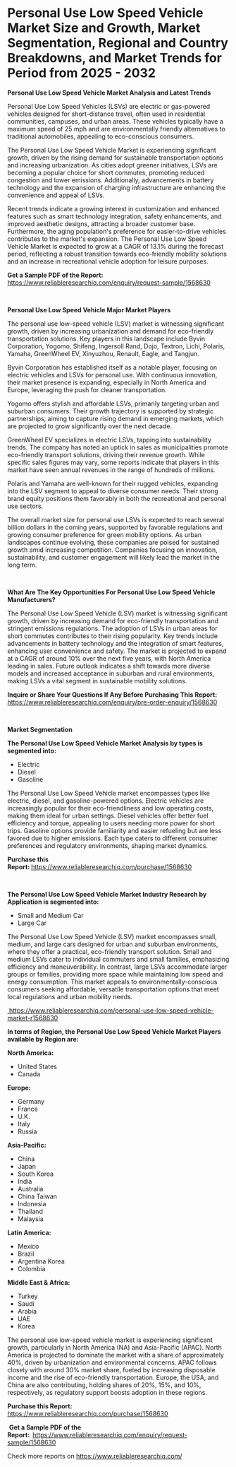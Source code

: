 <p><h1>Personal Use Low Speed Vehicle Market Size and Growth, Market Segmentation, Regional and Country Breakdowns, and Market Trends for Period from 2025 -  2032</h1></p><p><strong>Personal Use Low Speed Vehicle Market Analysis and Latest Trends</strong></p>
<p><p>Personal Use Low Speed Vehicles (LSVs) are electric or gas-powered vehicles designed for short-distance travel, often used in residential communities, campuses, and urban areas. These vehicles typically have a maximum speed of 25 mph and are environmentally friendly alternatives to traditional automobiles, appealing to eco-conscious consumers.</p><p>The Personal Use Low Speed Vehicle Market is experiencing significant growth, driven by the rising demand for sustainable transportation options and increasing urbanization. As cities adopt greener initiatives, LSVs are becoming a popular choice for short commutes, promoting reduced congestion and lower emissions. Additionally, advancements in battery technology and the expansion of charging infrastructure are enhancing the convenience and appeal of LSVs.</p><p>Recent trends indicate a growing interest in customization and enhanced features such as smart technology integration, safety enhancements, and improved aesthetic designs, attracting a broader customer base. Furthermore, the aging population's preference for easier-to-drive vehicles contributes to the market's expansion. The Personal Use Low Speed Vehicle Market is expected to grow at a CAGR of 13.1% during the forecast period, reflecting a robust transition towards eco-friendly mobility solutions and an increase in recreational vehicle adoption for leisure purposes.</p></p>
<p><strong>Get a Sample PDF of the Report:&nbsp;</strong> <a href="https://www.reliableresearchiq.com/enquiry/request-sample/1568630?utm_campaign=3171&utm_medium=2&utm_source=Github&utm_content=ia&utm_term=25032025&utm_id=personal-use-low-speed-vehicle">https://www.reliableresearchiq.com/enquiry/request-sample/1568630</a></p>
<p>&nbsp;</p>
<p><strong>Personal Use Low Speed Vehicle Major Market Players</strong></p>
<p><p>The personal use low-speed vehicle (LSV) market is witnessing significant growth, driven by increasing urbanization and demand for eco-friendly transportation solutions. Key players in this landscape include Byvin Corporation, Yogomo, Shifeng, Ingersoll Rand, Dojo, Textron, Lichi, Polaris, Yamaha, GreenWheel EV, Xinyuzhou, Renault, Eagle, and Tangjun.</p><p>Byvin Corporation has established itself as a notable player, focusing on electric vehicles and LSVs for personal use. With continuous innovation, their market presence is expanding, especially in North America and Europe, leveraging the push for cleaner transportation.</p><p>Yogomo offers stylish and affordable LSVs, primarily targeting urban and suburban consumers. Their growth trajectory is supported by strategic partnerships, aiming to capture rising demand in emerging markets, which are projected to grow significantly over the next decade.</p><p>GreenWheel EV specializes in electric LSVs, tapping into sustainability trends. The company has noted an uptick in sales as municipalities promote eco-friendly transport solutions, driving their revenue growth. While specific sales figures may vary, some reports indicate that players in this market have seen annual revenues in the range of hundreds of millions.</p><p>Polaris and Yamaha are well-known for their rugged vehicles, expanding into the LSV segment to appeal to diverse consumer needs. Their strong brand equity positions them favorably in both the recreational and personal use sectors.</p><p>The overall market size for personal use LSVs is expected to reach several billion dollars in the coming years, supported by favorable regulations and growing consumer preference for green mobility options. As urban landscapes continue evolving, these companies are poised for sustained growth amid increasing competition. Companies focusing on innovation, sustainability, and customer engagement will likely lead the market in the long term.</p></p>
<p>&nbsp;</p>
<p><strong>What Are The Key Opportunities For Personal Use Low Speed Vehicle Manufacturers?</strong></p>
<p><p>The Personal Use Low Speed Vehicle (LSV) market is witnessing significant growth, driven by increasing demand for eco-friendly transportation and stringent emissions regulations. The adoption of LSVs in urban areas for short commutes contributes to their rising popularity. Key trends include advancements in battery technology and the integration of smart features, enhancing user convenience and safety. The market is projected to expand at a CAGR of around 10% over the next five years, with North America leading in sales. Future outlook indicates a shift towards more diverse models and increased acceptance in suburban and rural environments, making LSVs a vital segment in sustainable mobility solutions.</p></p>
<p><strong>Inquire or Share Your Questions If Any Before Purchasing This Report:</strong> <a href="https://www.reliableresearchiq.com/enquiry/pre-order-enquiry/1568630?utm_campaign=3171&utm_medium=2&utm_source=Github&utm_content=ia&utm_term=25032025&utm_id=personal-use-low-speed-vehicle">https://www.reliableresearchiq.com/enquiry/pre-order-enquiry/1568630</a></p>
<p>&nbsp;</p>
<p><strong>Market Segmentation</strong></p>
<p><strong>The Personal Use Low Speed Vehicle Market Analysis by types is segmented into:</strong></p>
<p><ul><li>Electric</li><li>Diesel</li><li>Gasoline</li></ul></p>
<p><p>The Personal Use Low Speed Vehicle market encompasses types like electric, diesel, and gasoline-powered options. Electric vehicles are increasingly popular for their eco-friendliness and low operating costs, making them ideal for urban settings. Diesel vehicles offer better fuel efficiency and torque, appealing to users needing more power for short trips. Gasoline options provide familiarity and easier refueling but are less favored due to higher emissions. Each type caters to different consumer preferences and regulatory environments, shaping market dynamics.</p></p>
<p><strong>Purchase this Report:&nbsp;</strong><a href="https://www.reliableresearchiq.com/purchase/1568630?utm_campaign=3171&utm_medium=2&utm_source=Github&utm_content=ia&utm_term=25032025&utm_id=personal-use-low-speed-vehicle">https://www.reliableresearchiq.com/purchase/1568630</a></p>
<p>&nbsp;</p>
<p><strong>The Personal Use Low Speed Vehicle Market Industry Research by Application is segmented into:</strong></p>
<p><ul><li>Small and Medium Car</li><li>Large Car</li></ul></p>
<p><p>The Personal Use Low Speed Vehicle (LSV) market encompasses small, medium, and large cars designed for urban and suburban environments, where they offer a practical, eco-friendly transport solution. Small and medium LSVs cater to individual commuters and small families, emphasizing efficiency and maneuverability. In contrast, large LSVs accommodate larger groups or families, providing more space while maintaining low speed and energy consumption. This market appeals to environmentally-conscious consumers seeking affordable, versatile transportation options that meet local regulations and urban mobility needs.</p></p>
<p><a href="https://www.reliableresearchiq.com/personal-use-low-speed-vehicle-market-r1568630?utm_campaign=3171&utm_medium=2&utm_source=Github&utm_content=ia&utm_term=25032025&utm_id=personal-use-low-speed-vehicle">&nbsp;https://www.reliableresearchiq.com/personal-use-low-speed-vehicle-market-r1568630</a></p>
<p><strong>In terms of Region, the Personal Use Low Speed Vehicle Market Players available by Region are:</strong></p>
<p>
    <p> <strong> North America: </strong>
        <ul>
            <li>United States</li>
            <li>Canada</li>
        </ul>
        </p> 
    <p> <strong> Europe: </strong>
        <ul>
            <li>Germany</li>
            <li>France</li>
            <li>U.K.</li>
            <li>Italy</li>
            <li>Russia</li>
        </ul>
        </p> 
    <p> <strong> Asia-Pacific: </strong>
        <ul>
            <li>China</li>
            <li>Japan</li>
            <li>South Korea</li>
            <li>India</li>
            <li>Australia</li>
            <li>China Taiwan</li>
            <li>Indonesia</li>
            <li>Thailand</li>
            <li>Malaysia</li>
        </ul>
        </p> 
    <p> <strong> Latin America: </strong>
        <ul>
            <li>Mexico</li>
            <li>Brazil</li>
            <li>Argentina Korea</li>
            <li>Colombia</li>
        </ul>
        </p> 
    <p> <strong> Middle East & Africa: </strong>
        <ul>
            <li>Turkey</li>
            <li>Saudi</li>
            <li>Arabia</li>
            <li>UAE</li>
            <li>Korea</li>
        </ul>
    </p>
    </p>
<p><p>The personal use low-speed vehicle market is experiencing significant growth, particularly in North America (NA) and Asia-Pacific (APAC). North America is projected to dominate the market with a share of approximately 40%, driven by urbanization and environmental concerns. APAC follows closely with around 30% market share, fueled by increasing disposable income and the rise of eco-friendly transportation. Europe, the USA, and China are also contributing, holding shares of 20%, 15%, and 10%, respectively, as regulatory support boosts adoption in these regions.</p></p>
<p><strong>Purchase this Report: </strong><a href="https://www.reliableresearchiq.com/purchase/1568630?utm_campaign=3171&utm_medium=2&utm_source=Github&utm_content=ia&utm_term=25032025&utm_id=personal-use-low-speed-vehicle">https://www.reliableresearchiq.com/purchase/1568630</a></p>
<p>&nbsp;<strong>Get a Sample PDF of the Report:&nbsp;&nbsp;</strong><a href="https://www.reliableresearchiq.com/enquiry/request-sample/1568630?utm_campaign=3171&utm_medium=2&utm_source=Github&utm_content=ia&utm_term=25032025&utm_id=personal-use-low-speed-vehicle">https://www.reliableresearchiq.com/enquiry/request-sample/1568630</a></p>
<p><strong></strong></p>
<p>Check more reports on <a href="https://www.reliableresearchiq.com/?utm_campaign=3171&utm_medium=2&utm_source=Github&utm_content=ia&utm_term=25032025&utm_id=personal-use-low-speed-vehicle">https://www.reliableresearchiq.com/</a></p>